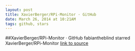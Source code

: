```yaml
---
layout: post
title: XavierBerger/RPi-Monitor · GitHub
date: March 26, 2014 at 10:21AM
tags: github, stars
---
```

##XavierBerger/RPi-Monitor · GitHub
fabiantheblind starred XavierBerger/RPi-Monitor
[link to source](http://ift.tt/1izmX5W) 
